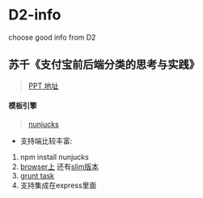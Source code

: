 D2-info
=======

choose good info from D2

## 苏千《支付宝前后端分类的思考与实践》

> [PPT 地址]()

#### 模板引擎

> [nunjucks](http://mozilla.github.io/nunjucks/getting-started.html)

* 支持端比较丰富:
1. npm install nunjucks
2. [browser上](http://mozilla.github.io/nunjucks/files/nunjucks.js) 还有[slim版本](http://mozilla.github.io/nunjucks/files/nunjucks-slim.js)
3. [grunt task](https://github.com/jlongster/grunt-nunjucks)
4. 支持集成在express里面


